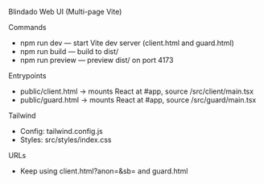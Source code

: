 Blindado Web UI (Multi-page Vite)

Commands
- npm run dev — start Vite dev server (client.html and guard.html)
- npm run build — build to dist/
- npm run preview — preview dist/ on port 4173

Entrypoints
- public/client.html → mounts React at #app, source /src/client/main.tsx
- public/guard.html → mounts React at #app, source /src/guard/main.tsx

Tailwind
- Config: tailwind.config.js
- Styles: src/styles/index.css

URLs
- Keep using client.html?anon=&sb= and guard.html
